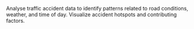 Analyse traffic accident data to identify patterns related to road conditions, weather, and time of day. Visualize accident hotspots and contributing factors.
